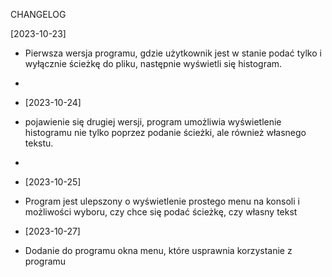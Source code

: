 CHANGELOG

[2023-10-23]
-  Pierwsza wersja programu, gdzie użytkownik jest w stanie podać tylko i wyłącznie ścieżkę do pliku, następnie wyświetli się histogram.
- 
- [2023-10-24]
- pojawienie się drugiej wersji, program umożliwia wyświetlenie histogramu nie tylko poprzez podanie ścieżki, ale również własnego tekstu.
- 
- [2023-10-25]
- Program jest ulepszony o wyświetlenie prostego menu na konsoli i możliwości wyboru, czy chce się podać ścieżkę, czy własny tekst

- [2023-10-27]
- Dodanie do programu okna menu, które usprawnia korzystanie z programu
